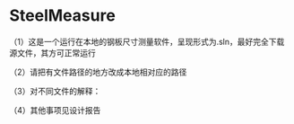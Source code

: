 # SteelMeasure
（1）这是一个运行在本地的钢板尺寸测量软件，呈现形式为.sln，最好完全下载源文件，其方可正常运行


（2）请把有文件路径的地方改成本地相对应的路径 


（3）对不同文件的解释：


（4）其他事项见设计报告
